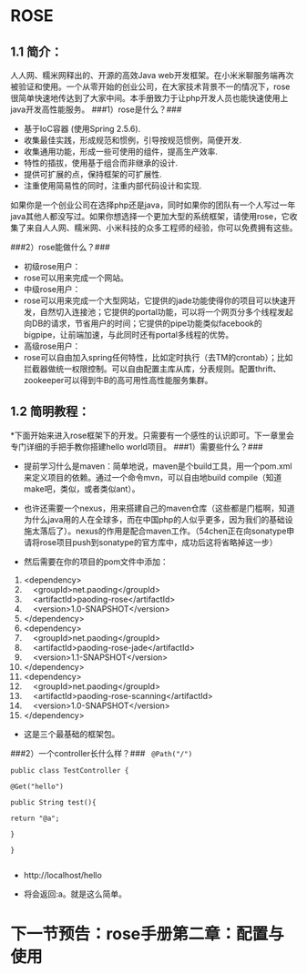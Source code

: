 ROSE
====
1.1 简介：
---------
人人网、糯米网释出的、开源的高效Java web开发框架。在小米米聊服务端再次被验证和使用。一个从零开始的创业公司，在大家技术背景不一的情况下，rose很简单快速地传达到了大家中间。本手册致力于让php开发人员也能快速使用上java开发高性能服务。
###1）rose是什么？###

* 基于IoC容器 (使用Spring 2.5.6).
* 收集最佳实践，形成规范和惯例，引导按规范惯例，简便开发.
* 收集通用功能，形成一些可使用的组件，提高生产效率.
* 特性的插拔，使用基于组合而非继承的设计.
* 提供可扩展的点，保持框架的可扩展性.
* 注重使用简易性的同时，注重内部代码设计和实现.
 
如果你是一个创业公司在选择php还是java，同时如果你的团队有一个人写过一年java其他人都没写过。如果你想选择一个更加大型的系统框架，请使用rose，它收集了来自人人网、糯米网、小米科技的众多工程师的经验，你可以免费拥有这些。

###2）rose能做什么？###
* 初级rose用户：
 * rose可以用来完成一个网站。
* 中级rose用户：
 * rose可以用来完成一个大型网站，它提供的jade功能使得你的项目可以快速开发，自然切入连接池；它提供的portal功能，可以将一个网页分多个线程发起向DB的请求，节省用户的时间；它提供的pipe功能类似facebook的bigpipe，让前端加速，与此同时还有portal多线程的优势。
* 高级rose用户：
 * rose可以自由加入spring任何特性，比如定时执行（去TM的crontab）；比如拦截器做统一权限控制。可以自由配置主库从库，分表规则。配置thrift、zookeeper可以得到牛B的高可用性高性能服务集群。

1.2 简明教程：
-------------
*下面开始来进入rose框架下的开发。只需要有一个感性的认识即可。下一章里会专门详细的手把手教你搭建hello world项目。
###1）需要些什么？###
* 提前学习什么是maven：简单地说，maven是个build工具，用一个pom.xml来定义项目的依赖。通过一个命令mvn，可以自由地build compile（知道make吧，类似，或者类似ant）。
* 也许还需要一个nexus，用来搭建自己的maven仓库（这些都是门槛啊，知道为什么java用的人在全球多，而在中国php的人似乎更多，因为我们的基础设施太落后了）。nexus的作用是配合maven工作。（54chen正在向sonatype申请将rose项目push到sonatype的官方库中，成功后这将省略掉这一步）

* 然后需要在你的项目的pom文件中添加：

<div class="chen-hl"><div class="bar"></div><ol class="dp-xml" start="1"><li class="alt"><span><span class="tag">&lt;</span><span class="tag-name">dependency</span><span class="tag">&gt;</span><span>&nbsp;&nbsp;</span></span></li><li class=""><span>&nbsp;&nbsp;&nbsp;&nbsp;<span class="tag">&lt;</span><span class="tag-name">groupId</span><span class="tag">&gt;</span><span>net.paoding</span><span class="tag">&lt;/</span><span class="tag-name">groupId</span><span class="tag">&gt;</span><span>&nbsp;&nbsp;</span></span></li><li class="alt"><span>&nbsp;&nbsp;&nbsp;&nbsp;<span class="tag">&lt;</span><span class="tag-name">artifactId</span><span class="tag">&gt;</span><span>paoding-rose</span><span class="tag">&lt;/</span><span class="tag-name">artifactId</span><span class="tag">&gt;</span><span>&nbsp;&nbsp;</span></span></li><li class=""><span>&nbsp;&nbsp;&nbsp;&nbsp;<span class="tag">&lt;</span><span class="tag-name">version</span><span class="tag">&gt;</span><span>1.0-SNAPSHOT</span><span class="tag">&lt;/</span><span class="tag-name">version</span><span class="tag">&gt;</span><span>&nbsp;&nbsp;</span></span></li><li class="alt"><span><span class="tag">&lt;/</span><span class="tag-name">dependency</span><span class="tag">&gt;</span><span>&nbsp;&nbsp;</span></span></li><li class=""><span><span class="tag">&lt;</span><span class="tag-name">dependency</span><span class="tag">&gt;</span><span>&nbsp;&nbsp;</span></span></li><li class="alt"><span>&nbsp;&nbsp;&nbsp;&nbsp;<span class="tag">&lt;</span><span class="tag-name">groupId</span><span class="tag">&gt;</span><span>net.paoding</span><span class="tag">&lt;/</span><span class="tag-name">groupId</span><span class="tag">&gt;</span><span>&nbsp;&nbsp;</span></span></li><li class=""><span>&nbsp;&nbsp;&nbsp;&nbsp;<span class="tag">&lt;</span><span class="tag-name">artifactId</span><span class="tag">&gt;</span><span>paoding-rose-jade</span><span class="tag">&lt;/</span><span class="tag-name">artifactId</span><span class="tag">&gt;</span><span>&nbsp;&nbsp;</span></span></li><li class="alt"><span>&nbsp;&nbsp;&nbsp;&nbsp;<span class="tag">&lt;</span><span class="tag-name">version</span><span class="tag">&gt;</span><span>1.1-SNAPSHOT</span><span class="tag">&lt;/</span><span class="tag-name">version</span><span class="tag">&gt;</span><span>&nbsp;&nbsp;</span></span></li><li class=""><span><span class="tag">&lt;/</span><span class="tag-name">dependency</span><span class="tag">&gt;</span><span>&nbsp;&nbsp;</span></span></li><li class="alt"><span><span class="tag">&lt;</span><span class="tag-name">dependency</span><span class="tag">&gt;</span><span>&nbsp;&nbsp;</span></span></li><li class=""><span>&nbsp;&nbsp;&nbsp;&nbsp;<span class="tag">&lt;</span><span class="tag-name">groupId</span><span class="tag">&gt;</span><span>net.paoding</span><span class="tag">&lt;/</span><span class="tag-name">groupId</span><span class="tag">&gt;</span><span>&nbsp;&nbsp;</span></span></li><li class="alt"><span>&nbsp;&nbsp;&nbsp;&nbsp;<span class="tag">&lt;</span><span class="tag-name">artifactId</span><span class="tag">&gt;</span><span>paoding-rose-scanning</span><span class="tag">&lt;/</span><span class="tag-name">artifactId</span><span class="tag">&gt;</span><span>&nbsp;&nbsp;</span></span></li><li class=""><span>&nbsp;&nbsp;&nbsp;&nbsp;<span class="tag">&lt;</span><span class="tag-name">version</span><span class="tag">&gt;</span><span>1.0-SNAPSHOT</span><span class="tag">&lt;/</span><span class="tag-name">version</span><span class="tag">&gt;</span><span>&nbsp;&nbsp;</span></span></li><li class="alt"><span><span class="tag">&lt;/</span><span class="tag-name">dependency</span><span class="tag">&gt;</span><span>&nbsp;&nbsp;</span></span></li></ol></div>



* 这是三个最基础的框架包。

###2）一个controller长什么样？###
<code>
@Path("/")  
public class TestController {  
    @Get("hello")  
    public String test(){  
        return "@a";  
    }  
}  
</code>
* http://localhost/hello

* 将会返回:a。就是这么简单。

下一节预告：rose手册第二章：配置与使用
=======================================
